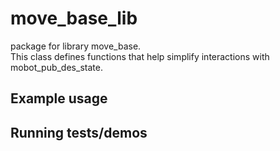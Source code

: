 # move_base_lib

package for library move_base.  
This class defines functions that help simplify interactions with mobot_pub_des_state.

## Example usage

## Running tests/demos
    
